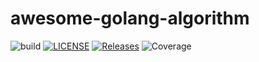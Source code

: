 # awesome-golang-algorithm

![build](https://github.com/lushenle/awesome-golang-algorithm/actions/workflows/test.yml/badge.svg)
[![LICENSE](https://img.shields.io/github/license/lushenle/awesome-golang-algorithm.svg)](/LICENSE)
[![Releases](https://img.shields.io/github/release/lushenle/awesome-golang-algorithm/all.svg)](https://github.com/lushenle/awesome-golang-algorithm/releases)
![Coverage](https://img.shields.io/badge/Coverage-100.0%25-brightgreen)


